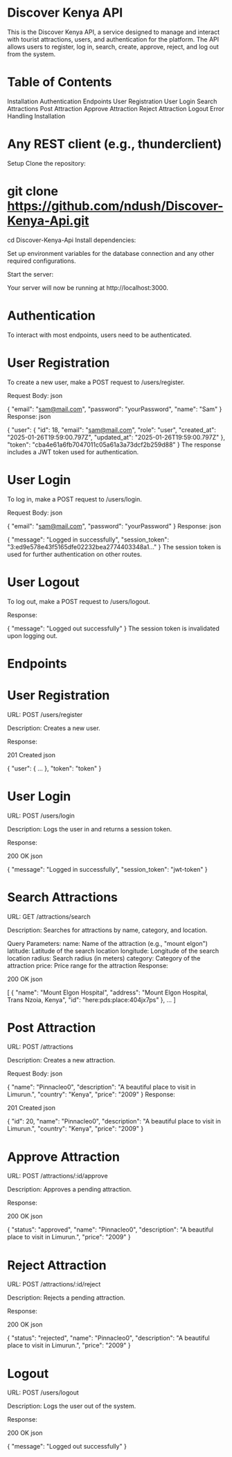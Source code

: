 # Discover Kenya API
This is the Discover Kenya API, a service designed to manage and interact with tourist attractions, users, and authentication for the platform. The API allows users to register, log in, search, create, approve, reject, and log out from the system.

# Table of Contents
Installation
Authentication
Endpoints
User Registration
User Login
Search Attractions
Post Attraction
Approve Attraction
Reject Attraction
Logout
Error Handling
Installation

 # Any REST client (e.g., thunderclient)
Setup
Clone the repository:


# git clone https://github.com/ndush/Discover-Kenya-Api.git
cd Discover-Kenya-Api
Install dependencies:



Set up environment variables for the database connection and any other required configurations.

Start the server:


Your server will now be running at http://localhost:3000.

# Authentication
To interact with most endpoints, users need to be authenticated.

# User Registration
To create a new user, make a POST request to /users/register.

Request Body:
json

{
  "email": "sam@mail.com",
  "password": "yourPassword",
  "name": "Sam"
}
Response:
json

{
  "user": {
    "id": 18,
    "email": "sam@mail.com",
    "role": "user",
    "created_at": "2025-01-26T19:59:00.797Z",
    "updated_at": "2025-01-26T19:59:00.797Z"
  },
  "token": "cba4e61a6fb7047011c05a61a3a73dcf2b259d88"
}
The response includes a JWT token used for authentication.

# User Login
To log in, make a POST request to /users/login.

Request Body:
json

{
  "email": "sam@mail.com",
  "password": "yourPassword"
}
Response:
json

{
  "message": "Logged in successfully",
  "session_token": "3:ed9e578e43f5165dfe02232bea2774403348a1..."
}
The session token is used for further authentication on other routes.

# User Logout
To log out, make a POST request to /users/logout.

Response:


{
  "message": "Logged out successfully"
}
The session token is invalidated upon logging out.

# Endpoints
# User Registration
URL: POST /users/register

Description: Creates a new user.

Response:

201 Created
json

{
  "user": { ... },
  "token": "token"
}

# User Login
URL: POST /users/login

Description: Logs the user in and returns a session token.

Response:

200 OK
json

{
  "message": "Logged in successfully",
  "session_token": "jwt-token"
}


# Search Attractions
URL: GET /attractions/search

Description: Searches for attractions by name, category, and location.

Query Parameters:
name: Name of the attraction (e.g., "mount elgon")
latitude: Latitude of the search location
longitude: Longitude of the search location
radius: Search radius (in meters)
category: Category of the attraction
price: Price range for the attraction
Response:

200 OK
json

[
  {
    "name": "Mount Elgon Hospital",
    "address": "Mount Elgon Hospital, Trans Nzoia, Kenya",
    "id": "here:pds:place:404jx7ps"
  },
  ...
]
# Post Attraction
URL: POST /attractions

Description: Creates a new attraction.

Request Body:
json

{
  "name": "Pinnacleo0",
  "description": "A beautiful place to visit in Limurun.",
  "country": "Kenya",
  "price": "2009"
}
Response:

201 Created
json

{
  "id": 20,
  "name": "Pinnacleo0",
  "description": "A beautiful place to visit in Limurun.",
  "country": "Kenya",
  "price": "2009"
}
# Approve Attraction
URL: POST /attractions/:id/approve

Description: Approves a pending attraction.

Response:

200 OK
json

{
  "status": "approved",
  "name": "Pinnacleo0",
  "description": "A beautiful place to visit in Limurun.",
  "price": "2009"
}
# Reject Attraction
URL: POST /attractions/:id/reject

Description: Rejects a pending attraction.

Response:

200 OK
json

{
  "status": "rejected",
  "name": "Pinnacleo0",
  "description": "A beautiful place to visit in Limurun.",
  "price": "2009"
}
# Logout
URL: POST /users/logout

Description: Logs the user out of the system.

Response:

200 OK
json

{
  "message": "Logged out successfully"
}
